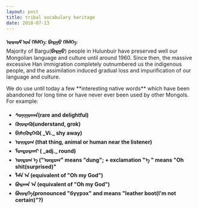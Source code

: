 ```yaml
---
layout: post
title: tribal vocabulary heritage
date: 2018-07-13
---
```

**ᠣᠳᠣᠮ ᠤᠨ ᠬᠡᠯᠡᠯᠭᠡ: ᠪᠠᠷᠭᠣ ᠬᠡᠯᠡᠯᠭᠡ**:<br>
Majority of Bargu(**ᠪᠠᠷᠭᠣ**) people in Hulunbuir have preserved well our Mongolian language and culture until around 1960.
Since then, the massive excessive Han immigration completely outnumbered us the indigenous people, and the assimilation induced gradual loss and impurification of our language and culture.
<p>
We do use until today a few **interesting native words** which have been abandoned for long time or have never ever been used by other Mongols.<br>
For example:<br>
<ul>
<li><b>ᠰᠣᠨᠢᠭᠣᠬᠠᠨ(rare and delightful)</b></li>
<li><b>ᠭᠦᠦᠷᠡᠬᠦ(understand, grok)</b></li>
<li><b>ᠪᠢᠰᠢᠭᠦᠷᠬᠡᠬᠦ( _Vi._ shy away)</b></li>
<li><b>ᠣᠢᠲᠣᠭ (that thing, animal or human near the listener)</b></li>
<li><b>ᠮᠣᠨᠲᠣᠷᠬᠠᠢ ( _adj._ round)</b></li>
<li><b>ᠦᠲᠦᠭ ᠡ ("ᠦᠲᠦᠭ" means "dung"; + exclamation "ᠡ " means "Oh shit(surprised)"</b></li>
<li><b>ᠯᠠᠮᠠ ᠠ (equivalent of "Oh my God")</b></li>
<li><b>ᠪᠣᠷᠬᠠᠨ ᠠ (equivalent of "Oh my God")</b></li>
<li><b>ᠪᠦᠦᠷᠬᠡ(pronounced "бүүрэх" and means "leather boot(I'm not certain)"?)</b></li>
</ul>
